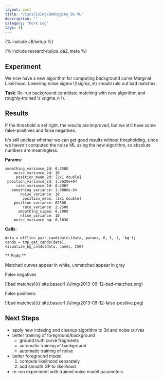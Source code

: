 ```yaml
---
layout: post
title: "Visualizing/Debugging BG ML"
description: ""
category: "Work Log"
tags: []
---
```

{% include JB/setup %}

{% include research/tulips_da2_meta %}

Experiment
-----------

We now have a new algorithm for computing background curve Marginal Likelihood.  Lowering noise sigma \\(\sigma_n\\) should rule out bad matches.

**Task**: Re-run background candidate matching with new algorithm and roughly-trained \\( \sigma_n \\).


Results
-----------

If the threshold is set right, the results are improved, but we still have some false-positives and false negatives.  

It's still unclear whether we can get good results without thresholding, since we haven't computed the noise ML using the new algorithm, so absolute numbers are meaningless.  

**Params**:

    smoothing_variance_2d: 0.2500
        noise_variance_2d: 10
         position_mean_2d: [2x1 double]
     position_variance_2d: 1.3629e+04
         rate_variance_2d: 0.4962
       smoothing_variance: 1.0000e-04
           noise_variance: 10
            position_mean: [3x1 double]
        position_variance: 62500
            rate_variance: 2.2500
          smoothing_sigma: 0.2000
           nlise_variance: 10
        noise_variance_bg: 0.1038

**Calls**:

    data = offline_pair_candidates(data, params, 0, 1, 1, 'bg');
    cands = tmp_get_cands(data);
    visualize_bg_cands(data, cands, 250)

** Plots **

Matched curves appear in white, unmatched appear in gray

False negatives
    
![bad matches]({{ site.baseurl }}/img/2013-06-12-bad-matches.png)

False positives:
    
![bad matches]({{ site.baseurl }}/img/2013-06-12-false-positive.png)

Next Steps
------------

+ apply new indexing and cleanup algorithm to 3d and noise curves
+ better training of foreground/background
    + ground truth curve fragments
    + automatic training of background
    + automatic training of noise
+ better foreground model
    1. compute likelihood separately
    2. add smooth GP to likelihood
+ re-run experiment with trained noise model parameters
